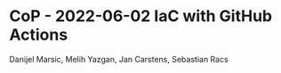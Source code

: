 # CoP - 2022-06-02 IaC with GitHub Actions

Danijel Marsic, Melih Yazgan, Jan Carstens, Sebastian Racs
